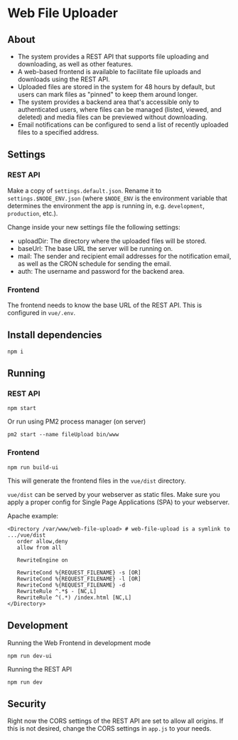 # Web File Uploader

## About

- The system provides a REST API that supports file uploading and downloading, as well as other features.
- A web-based frontend is available to facilitate file uploads and downloads using the REST API.
- Uploaded files are stored in the system for 48 hours by default, but users can mark files as "pinned" to keep them
  around longer.
- The system provides a backend area that's accessible only to authenticated users, where files can be managed (listed,
  viewed, and deleted) and media files can be previewed without downloading.
- Email notifications can be configured to send a list of recently uploaded files to a specified address.

## Settings

### REST API

Make a copy of `settings.default.json`.
Rename it to `settings.$NODE_ENV.json` (where `$NODE_ENV` is the environment variable that determines the environment
the app is running in, e.g. `development`, `production`, etc.).

Change inside your new settings file the following settings:

- uploadDir: The directory where the uploaded files will be stored.
- baseUrl: The base URL the server will be running on.
- mail: The sender and recipient email addresses for the notification email, as well as the CRON schedule for sending
  the email.
- auth: The username and password for the backend area.

### Frontend

The frontend needs to know the base URL of the REST API.
This is configured in `vue/.env`.


## Install dependencies

    npm i


## Running

### REST API

    npm start

Or run using PM2 process manager (on server)

    pm2 start --name fileUpload bin/www


### Frontend

    npm run build-ui

This will generate the frontend files in the `vue/dist` directory.

`vue/dist` can be served by your webserver as static files.
Make sure you apply a proper config for Single Page Applications (SPA) to your webserver.

Apache example:
```
<Directory /var/www/web-file-upload> # web-file-upload is a symlink to .../vue/dist
   order allow,deny
   allow from all

   RewriteEngine on

   RewriteCond %{REQUEST_FILENAME} -s [OR]
   RewriteCond %{REQUEST_FILENAME} -l [OR]
   RewriteCond %{REQUEST_FILENAME} -d
   RewriteRule ^.*$ - [NC,L]
   RewriteRule ^(.*) /index.html [NC,L]
</Directory>
```

## Development

Running the Web Frontend in development mode

    npm run dev-ui

Running the REST API

    npm run dev

## Security

Right now the CORS settings of the REST API are set to allow all origins.
If this is not desired, change the CORS settings in `app.js` to your needs.

